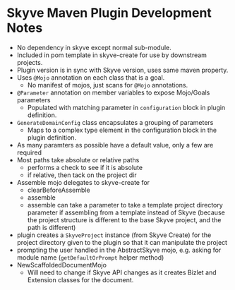 # Skyve Maven Plugin Development Notes

- No dependency in skyve except normal sub-module.
- Included in pom template in skyve-create for use by downstream projects.
- Plugin version is in sync with Skyve version, uses same maven property.
- Uses `@Mojo` annotation on each class that is a goal.
    - No manifest of mojos, just scans for `@Mojo` annotations.
- `@Parameter` annotation on member variables to expose Mojo/Goals parameters
    - Populated with matching parameter in `configuration` block in plugin definition.
- `GenerateDomainConfig` class encapsulates a grouping of parameters
    - Maps to a complex type element in the configuration block in the plugin definition.
- As many paramters as possible have a default value, only a few are required
- Most paths take absolute or relative paths
    - performs a check to see if it is absolute
    - if relative, then tack on the project dir
- Assemble mojo delegates to skyve-create for
    - clearBeforeAssemble
    - assemble
    - assemble can take a parameter to take a template project directory parameter if assembling from a template instead of Skyve (because the project structure is different to the base Skyve project, and the path is different)
- plugin creates a `SkyveProject` instance (from Skyve Create) for the project directory given to the plugin so that it can manipulate the project
- prompting the user handled in the AbstractSkyve mojo, e.g. asking for module name (`getDefaultOrPrompt` helper method)
- NewScaffoldedDocumentMojo
    - Will need to change if Skyve API changes as it creates Bizlet and Extension classes for the document.